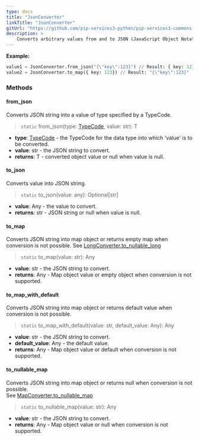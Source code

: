 ```yaml
---
type: docs
title: "JsonConverter"
linkTitle: "JsonConverter"
gitUrl: "https://github.com/pip-services3-python/pip-services3-commons-python"
description: > 
    Converts arbitrary values from and to JSON (JavaScript Object Notation) strings.
---
```



**Example:**

```python
value1 = JsonConverter.from_json("{\"key\":123}") // Result: { key: 123 }
value2 = JsonConverter.to_map({ key: 123}) // Result: "{\"key\":123}"

```

### Methods

#### from_json
Converts JSON string into a value of type specified by a TypeCode.

> `static` from_json(type: [TypeCode](../type_code), value: str): T

- **type**: [TypeCode](../type_code) - the TypeCode for the data type into which 'value' is to be converted.
- **value**: str - the JSON string to convert.
- **returns**: T - converted object value or null when value is null.

#### to_json
Converts value into JSON string.

> `static` to_json(value: any): Optional[str]

- **value**: Any - the value to convert.
- **returns**: str - JSON string or null when value is null.

#### to_map
Converts JSON string into map object or returns empty map when conversion is not possible.
See [LongConverter.to_nullable_long](../long_converter/#to_nullable_long)

> `static` to_map(value: str): Any

- **value**: str - the JSON string to convert.
- **returns**: Any - Map object value or empty object when conversion is not supported.

#### to_map_with_default
Converts JSON string into map object or returns default value when conversion is not possible.

> `static` to_map_with_default(value: str, default_value: Any): Any

- **value**: str - the JSON string to convert.
- **default_value**: Any - the default value.
- **returns**: Any - Map object value or default when conversion is not supported.


#### to_nullable_map
Converts JSON string into map object or returns null when conversion is not possible.  
See [MapConverter.to_nullable_map](../map_converter/#to_nullable_map)

> `static` to_nullable_map(value: str): Any 

- **value**: str - the JSON string to convert.
- **returns**: Any - Map object value or null when conversion is not supported.